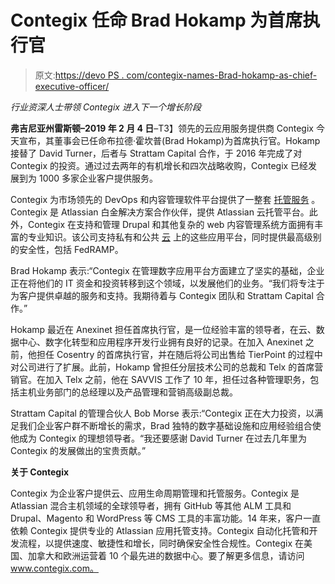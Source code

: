 # Contegix 任命 Brad Hokamp 为首席执行官

> 原文:[https://devo PS . com/contegix-names-Brad-hokamp-as-chief-executive-officer/](https://devops.com/contegix-names-brad-hokamp-as-chief-executive-officer/)

*行业资深人士带领 Contegix 进入下一个增长阶段*

**弗吉尼亚州雷斯顿–2019 年 2 月 4 日**–T3】领先的云应用服务提供商 Contegix 今天宣布，其董事会已任命布拉德·霍坎普(Brad Hokamp)为首席执行官。Hokamp 接替了 David Turner，后者与 Strattam Capital 合作，于 2016 年完成了对 Contegix 的投资。通过过去两年的有机增长和四次战略收购，Contegix 已经发展到为 1000 多家企业客户提供服务。

Contegix 为市场领先的 DevOps 和内容管理软件平台提供了一整套 [托管服务](http://VagusInc.pr-optout.com/Tracking.aspx?Data=HHL%3d90%3a5%3a5-%3eLCE3743%2f%3b7-GLCE17.6&RE=MC&RI=5518314&Preview=False&DistributionActionID=114190&Action=Follow+Link) 。Contegix 是 Atlassian 白金解决方案合作伙伴，提供 Atlassian 云托管平台。此外，Contegix 在支持和管理 Drupal 和其他复杂的 web 内容管理系统方面拥有丰富的专业知识。该公司支持私有和公共 [云](http://VagusInc.pr-optout.com/Tracking.aspx?Data=HHL%3d90%3a5%3a5-%3eLCE3743%2f%3b7-GLCE17.6&RE=MC&RI=5518314&Preview=False&DistributionActionID=114189&Action=Follow+Link) 上的这些应用平台，同时提供最高级别的安全性，包括 FedRAMP。

Brad Hokamp 表示:“Contegix 在管理数字应用平台方面建立了坚实的基础，企业正在将他们的 IT 资金和投资转移到这个领域，以发展他们的业务。“我们将专注于为客户提供卓越的服务和支持。我期待着与 Contegix 团队和 Strattam Capital 合作。”

Hokamp 最近在 Anexinet 担任首席执行官，是一位经验丰富的领导者，在云、数据中心、数字化转型和应用程序开发行业拥有良好的记录。在加入 Anexinet 之前，他担任 Cosentry 的首席执行官，并在随后将公司出售给 TierPoint 的过程中对公司进行了扩展。此前，Hokamp 曾担任分层技术公司的总裁和 Telx 的首席营销官。在加入 Telx 之前，他在 SAVVIS 工作了 10 年，担任过各种管理职务，包括主机业务部门的总经理以及产品管理和营销高级副总裁。

Strattam Capital 的管理合伙人 Bob Morse 表示:“Contegix 正在大力投资，以满足我们企业客户群不断增长的需求，Brad 独特的数字基础设施和应用经验组合使他成为 Contegix 的理想领导者。“我还要感谢 David Turner 在过去几年里为 Contegix 的发展做出的宝贵贡献。”

**关于 Contegix**

Contegix 为企业客户提供云、应用生命周期管理和托管服务。Contegix 是 Atlassian 混合主机领域的全球领导者，拥有 GitHub 等其他 ALM 工具和 Drupal、Magento 和 WordPress 等 CMS 工具的丰富功能。14 年来，客户一直依赖 Contegix 提供专业的 Atlassian 应用托管支持。Contegix 自动化托管和开发流程，以提供速度、敏捷性和增长，同时确保安全性合规性。Contegix 在美国、加拿大和欧洲运营着 10 个最先进的数据中心。要了解更多信息，请访问 www.contegix.com。